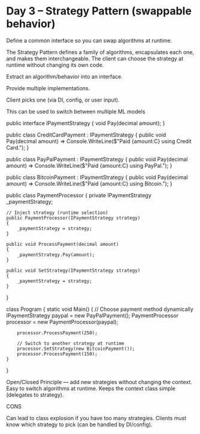 
# Day 3 – Strategy Pattern (swappable behavior)


Define a common interface so you can swap algorithms at runtime.

The Strategy Pattern defines a family of algorithms, encapsulates each one, and makes them interchangeable.
The client can choose the strategy at runtime without changing its own code.

Extract an algorithm/behavior into an interface.

Provide multiple implementations.

Client picks one (via DI, config, or user input).

This can be used to switch between multiple ML models


public interface IPaymentStrategy
{
    void Pay(decimal amount);
}

public class CreditCardPayment : IPaymentStrategy
{
    public void Pay(decimal amount) =>
        Console.WriteLine($"Paid {amount:C} using Credit Card.");
}

public class PayPalPayment : IPaymentStrategy
{
    public void Pay(decimal amount) =>
        Console.WriteLine($"Paid {amount:C} using PayPal.");
}

public class BitcoinPayment : IPaymentStrategy
{
    public void Pay(decimal amount) =>
        Console.WriteLine($"Paid {amount:C} using Bitcoin.");
}

public class PaymentProcessor
{
    private IPaymentStrategy _paymentStrategy;

    // Inject strategy (runtime selection)
    public PaymentProcessor(IPaymentStrategy strategy)
    {
        _paymentStrategy = strategy;
    }

    public void ProcessPayment(decimal amount)
    {
        _paymentStrategy.Pay(amount);
    }

    public void SetStrategy(IPaymentStrategy strategy)
    {
        _paymentStrategy = strategy;
    }
}

class Program
{
    static void Main()
    {
        // Choose payment method dynamically
        IPaymentStrategy paypal = new PayPalPayment();
        PaymentProcessor processor = new PaymentProcessor(paypal);

        processor.ProcessPayment(250);

        // Switch to another strategy at runtime
        processor.SetStrategy(new BitcoinPayment());
        processor.ProcessPayment(150);
    }
}


Open/Closed Principle — add new strategies without changing the context.
Easy to switch algorithms at runtime.
Keeps the context class simple (delegates to strategy).

CONS

Can lead to class explosion if you have too many strategies.
Clients must know which strategy to pick (can be handled by DI/config).
